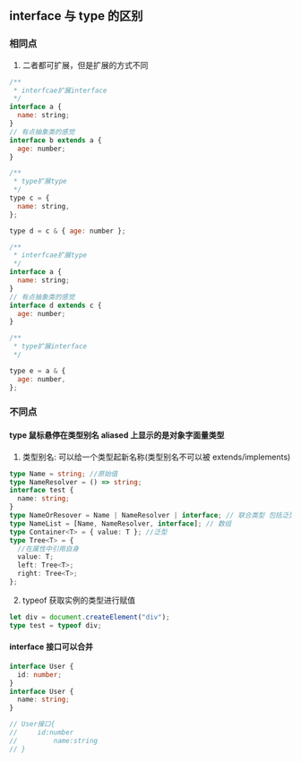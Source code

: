 ## interface 与 type 的区别

### 相同点

1. 二者都可扩展，但是扩展的方式不同

```javascript
/**
 * interfcae扩展interface
 */
interface a {
  name: string;
}
// 有点抽象类的感觉
interface b extends a {
  age: number;
}

/**
 * type扩展type
 */
type c = {
  name: string,
};

type d = c & { age: number };

/**
 * interfcae扩展type
 */
interface a {
  name: string;
}
// 有点抽象类的感觉
interface d extends c {
  age: number;
}

/**
 * type扩展interface
 */

type e = a & {
  age: number,
};
```

### 不同点

#### type 鼠标悬停在类型别名 aliased 上显示的是对象字面量类型

1. 类型别名: 可以给一个类型起新名称(类型别名不可以被 extends/implements)

```typescript
type Name = string; //原始值
type NameResolver = () => string;
interface test {
  name: string;
}
type NameOrResover = Name | NameResolver | interface; // 联合类型 包括泛型
type NameList = [Name, NameResolver, interface]; // 数组
type Container<T> = { value: T }; //泛型
type Tree<T> = {
  //在属性中引用自身
  value: T;
  left: Tree<T>;
  right: Tree<T>;
};
```

2. typeof 获取实例的类型进行赋值

```typescript
let div = document.createElement("div");
type test = typeof div;
```

#### interface 接口可以合并

```typescript
interface User {
  id: number;
}
interface User {
  name: string;
}

// User接口{
//     id:number
//         name:string
// }
```
